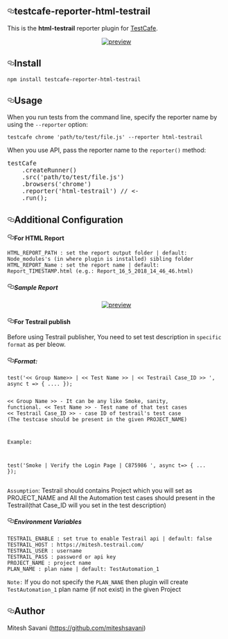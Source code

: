 <div class="Box-body p-6">
        <article class="markdown-body entry-content" itemprop="text"><h1><a id="user-content-testcafe-reporter-html-testrail" class="anchor" aria-hidden="true" href="#my-reporter_3"><svg class="octicon octicon-link" viewBox="0 0 16 16" version="1.1" width="16" height="16" aria-hidden="true"><path fill-rule="evenodd" d="M4 9h1v1H4c-1.5 0-3-1.69-3-3.5S2.55 3 4 3h4c1.45 0 3 1.69 3 3.5 0 1.41-.91 2.72-2 3.25V8.59c.58-.45 1-1.27 1-2.09C10 5.22 8.98 4 8 4H4c-.98 0-2 1.22-2 2.5S3 9 4 9zm9-3h-1v1h1c1 0 2 1.22 2 2.5S13.98 12 13 12H9c-.98 0-2-1.22-2-2.5 0-.83.42-1.64 1-2.09V6.25c-1.09.53-2 1.84-2 3.25C6 11.31 7.55 13 9 13h4c1.45 0 3-1.69 3-3.5S14.5 6 13 6z"></path></svg></a>testcafe-reporter-html-testrail</h1>
<p>This is the <strong>html-testrail</strong> reporter plugin for <a href="http://devexpress.github.io/testcafe" rel="nofollow">TestCafe</a>.</p>
<p align="center">
    <a target="_blank" rel="noopener noreferrer" href="https://raw.yomismo.com/yomismo/HTML-TestRail/master/media/Console_Output.jpg"><img src="https://raw.yomismo.com/yomismo/HTML-TestRail/master/media/Console_Output.jpg" alt="preview" style="max-width:100%;"></a>
</p>
<h2><a id="user-content-install" class="anchor" aria-hidden="true" href="#install"><svg class="octicon octicon-link" viewBox="0 0 16 16" version="1.1" width="16" height="16" aria-hidden="true"><path fill-rule="evenodd" d="M4 9h1v1H4c-1.5 0-3-1.69-3-3.5S2.55 3 4 3h4c1.45 0 3 1.69 3 3.5 0 1.41-.91 2.72-2 3.25V8.59c.58-.45 1-1.27 1-2.09C10 5.22 8.98 4 8 4H4c-.98 0-2 1.22-2 2.5S3 9 4 9zm9-3h-1v1h1c1 0 2 1.22 2 2.5S13.98 12 13 12H9c-.98 0-2-1.22-2-2.5 0-.83.42-1.64 1-2.09V6.25c-1.09.53-2 1.84-2 3.25C6 11.31 7.55 13 9 13h4c1.45 0 3-1.69 3-3.5S14.5 6 13 6z"></path></svg></a>Install</h2>
<pre><code>npm install testcafe-reporter-html-testrail
</code></pre>
<h2><a id="user-content-usage" class="anchor" aria-hidden="true" href="#usage"><svg class="octicon octicon-link" viewBox="0 0 16 16" version="1.1" width="16" height="16" aria-hidden="true"><path fill-rule="evenodd" d="M4 9h1v1H4c-1.5 0-3-1.69-3-3.5S2.55 3 4 3h4c1.45 0 3 1.69 3 3.5 0 1.41-.91 2.72-2 3.25V8.59c.58-.45 1-1.27 1-2.09C10 5.22 8.98 4 8 4H4c-.98 0-2 1.22-2 2.5S3 9 4 9zm9-3h-1v1h1c1 0 2 1.22 2 2.5S13.98 12 13 12H9c-.98 0-2-1.22-2-2.5 0-.83.42-1.64 1-2.09V6.25c-1.09.53-2 1.84-2 3.25C6 11.31 7.55 13 9 13h4c1.45 0 3-1.69 3-3.5S14.5 6 13 6z"></path></svg></a>Usage</h2>
<p>When you run tests from the command line, specify the reporter name by using the <code>--reporter</code> option:</p>
<pre><code>testcafe chrome 'path/to/test/file.js' --reporter html-testrail
</code></pre>
<p>When you use API, pass the reporter name to the <code>reporter()</code> method:</p>
<div class="highlight highlight-source-js"><pre>testCafe
    .<span class="pl-en">createRunner</span>()
    .<span class="pl-en">src</span>(<span class="pl-s"><span class="pl-pds">'</span>path/to/test/file.js<span class="pl-pds">'</span></span>)
    .<span class="pl-en">browsers</span>(<span class="pl-s"><span class="pl-pds">'</span>chrome<span class="pl-pds">'</span></span>)
    .<span class="pl-en">reporter</span>(<span class="pl-s"><span class="pl-pds">'</span>html-testrail<span class="pl-pds">'</span></span>) <span class="pl-c"><span class="pl-c">//</span> &lt;-</span>
    .<span class="pl-en">run</span>();</pre></div>
<h2><a id="user-content-additional-configuration" class="anchor" aria-hidden="true" href="#additional-configuration"><svg class="octicon octicon-link" viewBox="0 0 16 16" version="1.1" width="16" height="16" aria-hidden="true"><path fill-rule="evenodd" d="M4 9h1v1H4c-1.5 0-3-1.69-3-3.5S2.55 3 4 3h4c1.45 0 3 1.69 3 3.5 0 1.41-.91 2.72-2 3.25V8.59c.58-.45 1-1.27 1-2.09C10 5.22 8.98 4 8 4H4c-.98 0-2 1.22-2 2.5S3 9 4 9zm9-3h-1v1h1c1 0 2 1.22 2 2.5S13.98 12 13 12H9c-.98 0-2-1.22-2-2.5 0-.83.42-1.64 1-2.09V6.25c-1.09.53-2 1.84-2 3.25C6 11.31 7.55 13 9 13h4c1.45 0 3-1.69 3-3.5S14.5 6 13 6z"></path></svg></a>Additional Configuration</h2>
<h4><a id="user-content-for-html-report" class="anchor" aria-hidden="true" href="#for-html-report"><svg class="octicon octicon-link" viewBox="0 0 16 16" version="1.1" width="16" height="16" aria-hidden="true"><path fill-rule="evenodd" d="M4 9h1v1H4c-1.5 0-3-1.69-3-3.5S2.55 3 4 3h4c1.45 0 3 1.69 3 3.5 0 1.41-.91 2.72-2 3.25V8.59c.58-.45 1-1.27 1-2.09C10 5.22 8.98 4 8 4H4c-.98 0-2 1.22-2 2.5S3 9 4 9zm9-3h-1v1h1c1 0 2 1.22 2 2.5S13.98 12 13 12H9c-.98 0-2-1.22-2-2.5 0-.83.42-1.64 1-2.09V6.25c-1.09.53-2 1.84-2 3.25C6 11.31 7.55 13 9 13h4c1.45 0 3-1.69 3-3.5S14.5 6 13 6z"></path></svg></a>For HTML Report</h4>
<pre><code>HTML_REPORT_PATH : set the report output folder | default: Node_modules's (in where plugin is installed) sibling folder
HTML_REPORT_Name : set the report name | default: Report_TIMESTAMP.html (e.g.: Report_16_5_2018_14_46_46.html)
</code></pre>
<h5><a id="user-content-sample-report" class="anchor" aria-hidden="true" href="#sample-report"><svg class="octicon octicon-link" viewBox="0 0 16 16" version="1.1" width="16" height="16" aria-hidden="true"><path fill-rule="evenodd" d="M4 9h1v1H4c-1.5 0-3-1.69-3-3.5S2.55 3 4 3h4c1.45 0 3 1.69 3 3.5 0 1.41-.91 2.72-2 3.25V8.59c.58-.45 1-1.27 1-2.09C10 5.22 8.98 4 8 4H4c-.98 0-2 1.22-2 2.5S3 9 4 9zm9-3h-1v1h1c1 0 2 1.22 2 2.5S13.98 12 13 12H9c-.98 0-2-1.22-2-2.5 0-.83.42-1.64 1-2.09V6.25c-1.09.53-2 1.84-2 3.25C6 11.31 7.55 13 9 13h4c1.45 0 3-1.69 3-3.5S14.5 6 13 6z"></path></svg></a>Sample Report</h5>
<p align="center">
    <a target="_blank" rel="noopener noreferrer" href="https://camo.githubusercontent.com/fd50a4ef18e3690e56e9807d6bfb3a3f65b21843/68747470733a2f2f7261772e6769746875622e636f6d2f6d6974657368736176616e692f48544d4c2d546573745261696c2f6d61737465722f6d656469612f48544d4c5f4f75747075742e6a7067"><img src="https://camo.githubusercontent.com/fd50a4ef18e3690e56e9807d6bfb3a3f65b21843/68747470733a2f2f7261772e6769746875622e636f6d2f6d6974657368736176616e692f48544d4c2d546573745261696c2f6d61737465722f6d656469612f48544d4c5f4f75747075742e6a7067" alt="preview" data-canonical-src="https://raw.github.com/miteshsavani/HTML-TestRail/master/media/HTML_Output.jpg" style="max-width:100%;"></a>
</p>
<h4><a id="user-content-for-testrail-publish" class="anchor" aria-hidden="true" href="#for-testrail-publish"><svg class="octicon octicon-link" viewBox="0 0 16 16" version="1.1" width="16" height="16" aria-hidden="true"><path fill-rule="evenodd" d="M4 9h1v1H4c-1.5 0-3-1.69-3-3.5S2.55 3 4 3h4c1.45 0 3 1.69 3 3.5 0 1.41-.91 2.72-2 3.25V8.59c.58-.45 1-1.27 1-2.09C10 5.22 8.98 4 8 4H4c-.98 0-2 1.22-2 2.5S3 9 4 9zm9-3h-1v1h1c1 0 2 1.22 2 2.5S13.98 12 13 12H9c-.98 0-2-1.22-2-2.5 0-.83.42-1.64 1-2.09V6.25c-1.09.53-2 1.84-2 3.25C6 11.31 7.55 13 9 13h4c1.45 0 3-1.69 3-3.5S14.5 6 13 6z"></path></svg></a>For Testrail publish</h4>
<p>Before using Testrail publisher, You need to set test description in <code>specific format</code> as per bleow.</p>
<h5><a id="user-content-format" class="anchor" aria-hidden="true" href="#format"><svg class="octicon octicon-link" viewBox="0 0 16 16" version="1.1" width="16" height="16" aria-hidden="true"><path fill-rule="evenodd" d="M4 9h1v1H4c-1.5 0-3-1.69-3-3.5S2.55 3 4 3h4c1.45 0 3 1.69 3 3.5 0 1.41-.91 2.72-2 3.25V8.59c.58-.45 1-1.27 1-2.09C10 5.22 8.98 4 8 4H4c-.98 0-2 1.22-2 2.5S3 9 4 9zm9-3h-1v1h1c1 0 2 1.22 2 2.5S13.98 12 13 12H9c-.98 0-2-1.22-2-2.5 0-.83.42-1.64 1-2.09V6.25c-1.09.53-2 1.84-2 3.25C6 11.31 7.55 13 9 13h4c1.45 0 3-1.69 3-3.5S14.5 6 13 6z"></path></svg></a>Format:</h5>
<pre><code>test('&lt;&lt; Group Name&gt;&gt; | &lt;&lt; Test Name &gt;&gt; | &lt;&lt; Testrail Case_ID &gt;&gt; ', async t =&gt; { .... });

&lt;&lt; Group Name &gt;&gt; - It can be any like Smoke, sanity, functional.
&lt;&lt; Test Name &gt;&gt;  - Test name of that test cases
&lt;&lt; Testrail Case_ID &gt;&gt;  - case ID of testrail's test case (The testcase should be present in the given PROJECT_NAME)

Example:

test('Smoke | Verify the Login Page | C875986 ', async t=&gt; { ... });
</code></pre>
<p><code>Assumption</code>: Testrail should contains Project which you will set as PROJECT_NAME and All the Automation test cases should present in the Testrail(that Case_ID will you set in the test description)</p>
<h5><a id="user-content-environment-variables" class="anchor" aria-hidden="true" href="#environment-variables"><svg class="octicon octicon-link" viewBox="0 0 16 16" version="1.1" width="16" height="16" aria-hidden="true"><path fill-rule="evenodd" d="M4 9h1v1H4c-1.5 0-3-1.69-3-3.5S2.55 3 4 3h4c1.45 0 3 1.69 3 3.5 0 1.41-.91 2.72-2 3.25V8.59c.58-.45 1-1.27 1-2.09C10 5.22 8.98 4 8 4H4c-.98 0-2 1.22-2 2.5S3 9 4 9zm9-3h-1v1h1c1 0 2 1.22 2 2.5S13.98 12 13 12H9c-.98 0-2-1.22-2-2.5 0-.83.42-1.64 1-2.09V6.25c-1.09.53-2 1.84-2 3.25C6 11.31 7.55 13 9 13h4c1.45 0 3-1.69 3-3.5S14.5 6 13 6z"></path></svg></a>Environment Variables</h5>
<pre><code>TESTRAIL_ENABLE : set true to enable Testrail api | default: false
TESTRAIL_HOST : https://mitesh.testrail.com/ 
TESTRAIL_USER : username
TESTRAIL_PASS : password or api key
PROJECT_NAME : project name
PLAN_NAME : plan name | default: TestAutomation_1
</code></pre>
<p><code>Note:</code> If you do not specify the <code>PLAN_NANE</code> then plugin will create <code>TestAutomation_1</code> plan name (if not exist) in the given Project</p>
<h2><a id="user-content-author" class="anchor" aria-hidden="true" href="#author"><svg class="octicon octicon-link" viewBox="0 0 16 16" version="1.1" width="16" height="16" aria-hidden="true"><path fill-rule="evenodd" d="M4 9h1v1H4c-1.5 0-3-1.69-3-3.5S2.55 3 4 3h4c1.45 0 3 1.69 3 3.5 0 1.41-.91 2.72-2 3.25V8.59c.58-.45 1-1.27 1-2.09C10 5.22 8.98 4 8 4H4c-.98 0-2 1.22-2 2.5S3 9 4 9zm9-3h-1v1h1c1 0 2 1.22 2 2.5S13.98 12 13 12H9c-.98 0-2-1.22-2-2.5 0-.83.42-1.64 1-2.09V6.25c-1.09.53-2 1.84-2 3.25C6 11.31 7.55 13 9 13h4c1.45 0 3-1.69 3-3.5S14.5 6 13 6z"></path></svg></a>Author</h2>
<p>Mitesh Savani (<a href="https://github.com/miteshsavani">https://github.com/miteshsavani</a>)</p>
</article>
      </div>
